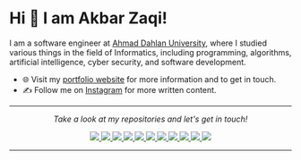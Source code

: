 
# Hi 👋 I am Akbar Zaqi! 
I am a software engineer at [Ahmad Dahlan University](https://uad.ac.id/), where I studied various things in the field of Informatics, including programming, algorithms, artificial intelligence, cyber security, and software development.



- 🌐 Visit my [portfolio website]( akbarzaqi.github.io/personal-site/ ) for more information and to get in touch.
- ✍️ Follow me on [Instagram](https://www.instagram.com/akbarrzaqii_/) for more written content.

---

<p align="center">
  <i>Take a look at my repositories and let's get in touch!</i>

<p align="center">
  <a href= "https://github.com/akbarzaqi/">
    <img src="https://img.icons8.com/material-outlined/30/689d6a/source-code.png"/>
  </a>
   <a href= "https://github.com/akbarzaqi/">
    <img src="https://img.icons8.com/material-outlined/30/689d6a/linkedin.png"/>
  </a>
  <a href= "https://github.com/akbarzaqi/">
    <img src="https://img.icons8.com/material-outlined/30/689d6a/twitter.png"/>
  </a>
   <a href= "https://github.com/akbarzaqi/">
    <img src="https://img.icons8.com/material-outlined/30/689d6a/geography.png"/>
  </a>
  <a href= "https://github.com/akbarzaqi/">
    <img src="https://img.icons8.com/material-outlined/30/689d6a/cafe.png"/>
  </a>
  <a href= "https://github.com/akbarzaqi/">
    <img src="https://img.icons8.com/material-outlined/30/689d6a/youtube-play.png"/>
  </a>
   <a href= "https://github.com/akbarzaqi/">
    <img src="https://img.icons8.com/material-outlined/30/689d6a/camera-addon-identification.png"/>
  </a>
   <a href= "https://github.com/akbarzaqi/">
    <img src="https://img.icons8.com/material-outlined/30/689d6a/parse-from-clipboard.png"/>
  </a>
   <a href= "https://github.com/akbarzaqi/">
    <img src="https://img.icons8.com/ios-glyphs/30/689d6a/physics.png"/>
  </a>
  <a href= "https://github.com/akbarzaqi/">
    <img src="https://img.icons8.com/ios-filled/30/689d6a/medium-new.png"/>
  </a>
  <a href= "https://github.com/akbarzaqi/">
    <img src="https://img.icons8.com/metro/26/689d6a/stackoverflow.png"/>
  </a>

  
</p>

---

